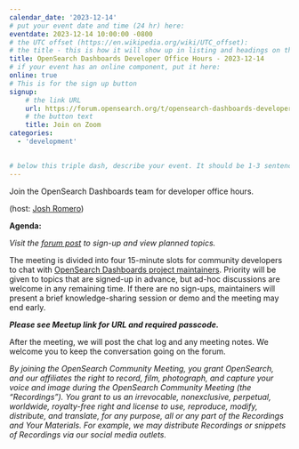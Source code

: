 ```yaml
---
calendar_date: '2023-12-14'
# put your event date and time (24 hr) here:
eventdate: 2023-12-14 10:00:00 -0800
# the UTC offset (https://en.wikipedia.org/wiki/UTC_offset):
# the title - this is how it will show up in listing and headings on the site:
title: OpenSearch Dashboards Developer Office Hours - 2023-12-14
# if your event has an online component, put it here:
online: true
# This is for the sign up button
signup:
    # the link URL
    url: https://forum.opensearch.org/t/opensearch-dashboards-developer-office-hours-2023-12-14/16312
    # the button text
    title: Join on Zoom
categories:
  - 'development'
    

# below this triple dash, describe your event. It should be 1-3 sentences
---
```


Join the OpenSearch Dashboards team for developer office hours.

(host: [Josh Romero](https://github.com/joshuarrrr))

**Agenda:**

*Visit the [forum post](https://forum.opensearch.org/t/opensearch-dashboards-developer-office-hours-2023-12-14/16312) to sign-up and view planned topics.*

The meeting is divided into four 15-minute slots for community developers to chat with [OpenSearch Dashboards project maintainers](https://github.com/opensearch-project/OpenSearch-Dashboards/blob/main/MAINTAINERS.md). Priority will be given to topics that are signed-up in advance, but ad-hoc discussions are welcome in any remaining time. If there are no sign-ups, maintainers will present a brief knowledge-sharing session or demo and the meeting may end early.

***Please see Meetup link for URL and required passcode.***

After the meeting, we will post the chat log and any meeting notes. We welcome you to keep the conversation going on the forum.

*By joining the OpenSearch Community Meeting, you grant OpenSearch, and our affiliates the right to record, film, photograph, and capture your voice and image during the OpenSearch Community Meeting (the “Recordings”). You grant to us an irrevocable, nonexclusive, perpetual, worldwide, royalty-free right and license to use, reproduce, modify, distribute, and translate, for any purpose, all or any part of the Recordings and Your Materials. For example, we may distribute Recordings or snippets of Recordings via our social media outlets.*
